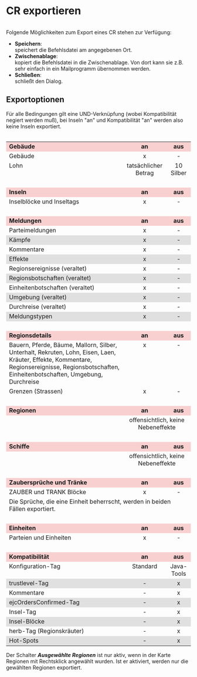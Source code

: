 # CR exportieren

<img src="/images/help/magellan/menu_file_crexport.gif" alt="" border="0" />

Folgende Möglichkeiten zum Export eines CR stehen zur Verfügung:
* <b>Speichern</b>:<br />speichert die Befehlsdatei am angegebenen Ort.
* <b>Zwischenablage</b>:<br />kopiert die Befehlsdatei in die Zwischenablage. Von dort kann sie z.B. sehr einfach in ein Mailprogramm übernommen werden.
* <b>Schließen</b>:<br />schließt den Dialog.

## Exportoptionen
Für alle Bedingungen gilt eine UND-Verknüpfung (wobei Kompatibilität
negiert werden muß), bei Inseln "an" und Kompatibilität "an" werden also
keine Inseln exportiert. <br />
 <br />
 
<table border="0" cellspacing="0" cellpadding="0" width="50%">
  <tr bgcolor="#f9d0d0">
    <td align="left" valign="top">
      <b>Gebäude</b>
    </td>
    <td align="center">
      <b>an</b>
    </td>
    <td align="center">
      <b>aus</b>
    </td>
  </tr>
  <tr>
    <td align="left" valign="top">
      Gebäude
    </td>
    <td align="center" valign="top">
      x
    </td>
    <td align="center" valign="top">
      -
    </td>
  </tr>
  <tr>
    <td align="left" valign="top">
      Lohn
    </td>
    <td align="center" valign="top">
      tatsächlicher Betrag
    </td>
    <td align="center" valign="top">
      10 Silber
    </td>
  </tr>
  <tr>
    <td>
      &nbsp;
    </td>
    <td>
      &nbsp;
    </td>
    <td>
      &nbsp;
    </td>
  </tr>
  <tr bgcolor="#f9d0d0">
    <td align="left" valign="top">
      <b>Inseln</b>
    </td>
    <td align="center">
      <b>an</b>
    </td>
    <td align="center">
      <b>aus</b>
    </td>
  </tr>
  <tr>
    <td align="left" valign="top">
      Inselblöcke und Inseltags
    </td>
    <td align="center" valign="top">
      x
    </td>
    <td align="center" valign="top">
      -
    </td>
  </tr>
  <tr>
    <td>
      &nbsp;
    </td>
    <td>
      &nbsp;
    </td>
    <td>
      &nbsp;
    </td>
  </tr>
  <tr bgcolor="#f9d0d0">
    <td align="left" valign="top">
      <b>Meldungen</b>
    </td>
    <td align="center">
      <b>an</b>
    </td>
    <td align="center">
      <b>aus</b>
    </td>
  </tr>
  <tr>
    <td align="left" valign="top">
      Parteimeldungen
    </td>
    <td align="center" valign="top">
      x
    </td>
    <td align="center" valign="top">
      -
    </td>
  </tr>
  <tr bgcolor="#e0e0e0">
    <td align="left" valign="top">
      Kämpfe
    </td>
    <td align="center" valign="top">
      x
    </td>
    <td align="center" valign="top">
      -
    </td>
  </tr>
  <tr>
    <td align="left" valign="top">
      Kommentare
    </td>
    <td align="center" valign="top">
      x
    </td>
    <td align="center" valign="top">
      -
    </td>
  </tr>
  <tr bgcolor="#e0e0e0">
    <td align="left" valign="top">
      Effekte
    </td>
    <td align="center" valign="top">
      x
    </td>
    <td align="center" valign="top">
      -
    </td>
  </tr>
  <tr>
    <td align="left" valign="top">
      Regionsereignisse (veraltet)
    </td>
    <td align="center" valign="top">
      x
    </td>
    <td align="center" valign="top">
      -
    </td>
  </tr>
  <tr bgcolor="#e0e0e0">
    <td align="left" valign="top">
      Regionsbotschaften (veraltet)
    </td>
    <td align="center" valign="top">
      x
    </td>
    <td align="center" valign="top">
      -
    </td>
  </tr>
  <tr>
    <td align="left" valign="top">
      Einheitenbotschaften (veraltet)
    </td>
    <td align="center" valign="top">
      x
    </td>
    <td align="center" valign="top">
      -
    </td>
  </tr>
  <tr bgcolor="#e0e0e0">
    <td align="left" valign="top">
      Umgebung (veraltet)
    </td>
    <td align="center" valign="top">
      x
    </td>
    <td align="center" valign="top">
      -
    </td>
  </tr>
  <tr>
    <td align="left" valign="top">
      Durchreise (veraltet)
    </td>
    <td align="center" valign="top">
      x
    </td>
    <td align="center" valign="top">
      -
    </td>
  </tr>
  <tr bgcolor="#e0e0e0">
    <td align="left" valign="top">
      Meldungstypen
    </td>
    <td align="center" valign="top">
      x
    </td>
    <td align="center" valign="top">
      -
    </td>
  </tr>
  <tr>
    <td>
      &nbsp;
    </td>
    <td>
      &nbsp;
    </td>
    <td>
      &nbsp;
    </td>
  </tr>
  <tr bgcolor="#f9d0d0">
    <td align="left" valign="top">
      <b>Regionsdetails</b>
    </td>
    <td align="center" valign="top">
      <b>an</b>
    </td>
    <td align="center" valign="top">
      <b>aus</b>
    </td>
  </tr>
  <tr>
    <td align="left" valign="top">
      Bauern, Pferde, Bäume, Mallorn, Silber, Unterhalt, Rekruten, Lohn,
      Eisen, Laen, Kräuter, Effekte, Kommentare, Regionsereignisse,
      Regionsbotschaften, Einheitenbotschaften, Umgebung, Durchreise
    </td>
    <td align="center" valign="top">
      x
    </td>
    <td align="center" valign="top">
      -
    </td>
  </tr>
  <tr>
    <td align="left" valign="top">
      Grenzen (Strassen)
    </td>
    <td align="center" valign="top">
      x
    </td>
    <td align="center" valign="top">
      -
    </td>
  </tr>
  <tr>
    <td>
      &nbsp;
    </td>
    <td>
      &nbsp;
    </td>
    <td>
      &nbsp;
    </td>
  </tr>
  <tr bgcolor="#f9d0d0">
    <td align="left" valign="top">
      <b>Regionen</b>
    </td>
    <td align="center" valign="top">
      <b>an</b>
    </td>
    <td align="center" valign="top">
      <b>aus</b>
    </td>
  </tr>
  <tr>
    <td align="left" valign="top">
      &nbsp;
    </td>
    <td align="center" valign="top" colspan="2">
      offensichtlich, keine Nebeneffekte
    </td>
  </tr>
  <tr>
    <td>
      &nbsp;
    </td>
    <td>
      &nbsp;
    </td>
    <td>
      &nbsp;
    </td>
  </tr>
  <tr bgcolor="#f9d0d0">
    <td align="left" valign="top">
      <b>Schiffe</b>
    </td>
    <td align="center" valign="top">
      <b>an</b>
    </td>
    <td align="center" valign="top">
      <b>aus</b>
    </td>
  </tr>
  <tr>
    <td align="left" valign="top">
      &nbsp;
    </td>
    <td align="center" valign="top" colspan="2">
      offensichtlich, keine Nebeneffekte
    </td>
  </tr>
  <tr>
    <td>
      &nbsp;
    </td>
    <td>
      &nbsp;
    </td>
    <td>
      &nbsp;
    </td>
  </tr>
  <tr bgcolor="#f9d0d0">
    <td align="left" valign="top">
      <b>Zaubersprüche und Tränke</b>
    </td>
    <td align="center" valign="top">
      <b>an</b>
    </td>
    <td align="center" valign="top">
      <b>aus</b>
    </td>
  </tr>
  <tr>
    <td align="left" valign="top">
      ZAUBER und TRANK Blöcke
    </td>
    <td align="center" valign="top">
      x
    </td>
    <td align="center" valign="top">
      -
    </td>
  </tr>
  <tr>
    <td align="left" valign="top" colspan="3">
      Die Sprüche, die eine Einheit beherrscht, werden in beiden Fällen
      exportiert.
    </td>
  </tr>
  <tr>
    <td>
      &nbsp;
    </td>
    <td>
      &nbsp;
    </td>
    <td>
      &nbsp;
    </td>
  </tr>
  <tr bgcolor="#f9d0d0">
    <td align="left" valign="top">
      <b>Einheiten</b>
    </td>
    <td align="center" valign="top">
      <b>an</b>
    </td>
    <td align="center" valign="top">
      <b>aus</b>
    </td>
  </tr>
  <tr>
    <td align="left" valign="top">
      Parteien und Einheiten
    </td>
    <td align="center" valign="top">
      x
    </td>
    <td align="center" valign="top">
      -
    </td>
  </tr>
  <tr>
    <td>
      &nbsp;
    </td>
    <td>
      &nbsp;
    </td>
    <td>
      &nbsp;
    </td>
  </tr>
  <tr bgcolor="#f9d0d0">
    <td align="left" valign="top">
      <b>Kompatibilität</b> 
    </td>
    <td align="center" valign="top">
      <b>an</b>
    </td>
    <td align="center" valign="top">
      <b>aus</b>
    </td>
  </tr>
  <tr>
    <td align="left" valign="top">
      Konfiguration-Tag
    </td>
    <td align="center" valign="top">
      Standard
    </td>
    <td align="center" valign="top">
      Java-Tools
    </td>
  </tr>
  <tr bgcolor="#e0e0e0">
    <td align="left" valign="top">
      trustlevel-Tag
    </td>
    <td align="center" valign="top">
      -
    </td>
    <td align="center" valign="top">
      x
    </td>
  </tr>
  <tr>
    <td align="left" valign="top">
      Kommentare
    </td>
    <td align="center" valign="top">
      -
    </td>
    <td align="center" valign="top">
      x
    </td>
  </tr>
  <tr bgcolor="#e0e0e0">
    <td align="left" valign="top">
      ejcOrdersConfirmed-Tag
    </td>
    <td align="center" valign="top">
      -
    </td>
    <td align="center" valign="top">
      x
    </td>
  </tr>
  <tr>
    <td align="left" valign="top">
      Insel-Tag
    </td>
    <td align="center" valign="top">
      -
    </td>
    <td align="center" valign="top">
      x
    </td>
  </tr>
  <tr bgcolor="#e0e0e0">
    <td align="left" valign="top">
      Insel-Blöcke
    </td>
    <td align="center" valign="top">
      -
    </td>
    <td align="center" valign="top">
      x
    </td>
  </tr>
  <tr>
    <td align="left" valign="top">
      herb-Tag (Regionskräuter)
    </td>
    <td align="center" valign="top">
      -
    </td>
    <td align="center" valign="top">
      x
    </td>
  </tr>
  <tr bgcolor="#e0e0e0">
    <td align="left" valign="top">
      Hot-Spots
    </td>
    <td align="center" valign="top">
      -
    </td>
    <td align="center" valign="top">
      x
    </td>
  </tr>
</table>

Der Schalter <b><i>Ausgewählte Regionen</i></b> ist nur aktiv, wenn in
der Karte Regionen mit Rechtsklick angewählt wurden. Ist er aktiviert,
werden nur die gewählten Regionen exportiert.
